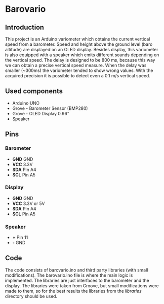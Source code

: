 # Barovario
## Introduction
This project is an Arduino variometer which obtains the current vertical speed from a barometer. Speed and height above the ground level (baro altitude) are displayed on an OLED display. Besides display, this variometer is also equipped with a speaker which emits different sounds depending on the vertical speed. The delay is designed to be 800 ms, because this way we can obtain a precise vertical speed measure. When the delay was smaller (~300ms) the variometer tended to show wrong values. With the acquired precision it is possible to detect even a 0.1 m/s vertical speed.

## Used components
* Arduino UNO
* Grove - Barometer Sensor (BMP280)
* Grove - OLED Display 0.96"
* Speaker

## Pins

### Barometer
* **GND** GND
* **VCC** 3.3V
* **SDA** Pin A4
* **SCL** Pin A5
### Display
* **GND** GND
* **VCC** 3.3V or 5V
* **SDA** Pin A4
* **SCL** Pin A5
### Speaker
* **+** Pin 11
* **-** GND

## Code
The code consists of barovario.ino and third party libraries (with small modifications). The barovario.ino file is where the main logic is implemented. The libraries are just interfaces to the barometer and the display. The libraries were taken from Groove, but small modifications were made to them, so for the best results the libraries from the *libraries* directory should be used.
